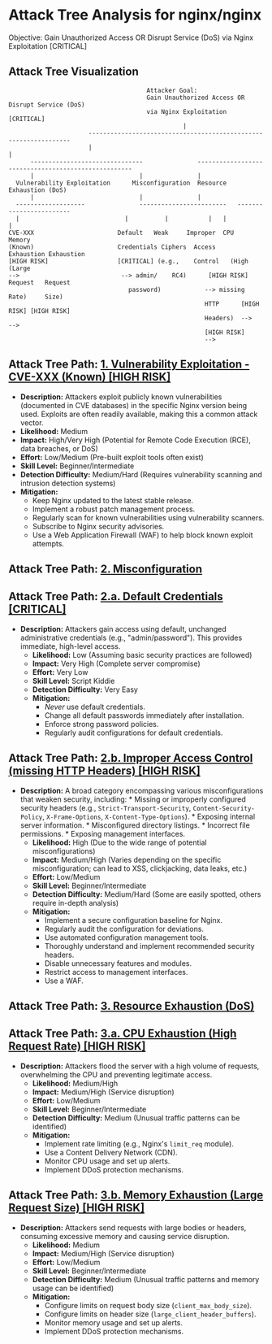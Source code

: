 # Attack Tree Analysis for nginx/nginx

Objective: Gain Unauthorized Access OR Disrupt Service (DoS) via Nginx Exploitation [CRITICAL]

## Attack Tree Visualization

```
                                      Attacker Goal:
                                      Gain Unauthorized Access OR Disrupt Service (DoS)
                                      via Nginx Exploitation [CRITICAL]
                                                |
                      -----------------------------------------------------------------
                      |                                                               |
      -------------------------------               ----------------------------------------------------
      |                             |               |
  Vulnerability Exploitation      Misconfiguration  Resource Exhaustion (DoS)
      |                             |               |
  -------------------               ------------------------   ------------------------
  |                             |          |           |   |          |
CVE-XXX                       Default   Weak     Improper  CPU       Memory
(Known)                       Credentials Ciphers  Access    Exhaustion Exhaustion
[HIGH RISK]                   [CRITICAL] (e.g.,    Control   (High     (Large
-->                            --> admin/    RC4)      [HIGH RISK] Request   Request
                                 password)            --> missing   Rate)     Size)
                                                      HTTP      [HIGH RISK] [HIGH RISK]
                                                      Headers)  -->       -->
                                                      [HIGH RISK]
                                                      -->
```

## Attack Tree Path: [1. Vulnerability Exploitation - CVE-XXX (Known) [HIGH RISK]](./attack_tree_paths/1__vulnerability_exploitation_-_cve-xxx__known___high_risk_.md)

*   **Description:** Attackers exploit publicly known vulnerabilities (documented in CVE databases) in the specific Nginx version being used. Exploits are often readily available, making this a common attack vector.
*   **Likelihood:** Medium
*   **Impact:** High/Very High (Potential for Remote Code Execution (RCE), data breaches, or DoS)
*   **Effort:** Low/Medium (Pre-built exploit tools often exist)
*   **Skill Level:** Beginner/Intermediate
*   **Detection Difficulty:** Medium/Hard (Requires vulnerability scanning and intrusion detection systems)
*   **Mitigation:**
    *   Keep Nginx updated to the latest stable release.
    *   Implement a robust patch management process.
    *   Regularly scan for known vulnerabilities using vulnerability scanners.
    *   Subscribe to Nginx security advisories.
    *   Use a Web Application Firewall (WAF) to help block known exploit attempts.

## Attack Tree Path: [2. Misconfiguration](./attack_tree_paths/2__misconfiguration.md)



## Attack Tree Path: [2.a. Default Credentials [CRITICAL]](./attack_tree_paths/2_a__default_credentials__critical_.md)

*   **Description:** Attackers gain access using default, unchanged administrative credentials (e.g., "admin/password"). This provides immediate, high-level access.
    *   **Likelihood:** Low (Assuming basic security practices are followed)
    *   **Impact:** Very High (Complete server compromise)
    *   **Effort:** Very Low
    *   **Skill Level:** Script Kiddie
    *   **Detection Difficulty:** Very Easy
    *   **Mitigation:**
        *   *Never* use default credentials.
        *   Change all default passwords immediately after installation.
        *   Enforce strong password policies.
        *   Regularly audit configurations for default credentials.

## Attack Tree Path: [2.b. Improper Access Control (missing HTTP Headers) [HIGH RISK]](./attack_tree_paths/2_b__improper_access_control__missing_http_headers___high_risk_.md)

*   **Description:** A broad category encompassing various misconfigurations that weaken security, including:
        *   Missing or improperly configured security headers (e.g., `Strict-Transport-Security`, `Content-Security-Policy`, `X-Frame-Options`, `X-Content-Type-Options`).
        *   Exposing internal server information.
        *   Misconfigured directory listings.
        *   Incorrect file permissions.
        *   Exposing management interfaces.
    *   **Likelihood:** High (Due to the wide range of potential misconfigurations)
    *   **Impact:** Medium/High (Varies depending on the specific misconfiguration; can lead to XSS, clickjacking, data leaks, etc.)
    *   **Effort:** Low/Medium
    *   **Skill Level:** Beginner/Intermediate
    *   **Detection Difficulty:** Medium/Hard (Some are easily spotted, others require in-depth analysis)
    *   **Mitigation:**
        *   Implement a secure configuration baseline for Nginx.
        *   Regularly audit the configuration for deviations.
        *   Use automated configuration management tools.
        *   Thoroughly understand and implement recommended security headers.
        *   Disable unnecessary features and modules.
        *   Restrict access to management interfaces.
        *   Use a WAF.

## Attack Tree Path: [3. Resource Exhaustion (DoS)](./attack_tree_paths/3__resource_exhaustion__dos_.md)



## Attack Tree Path: [3.a. CPU Exhaustion (High Request Rate) [HIGH RISK]](./attack_tree_paths/3_a__cpu_exhaustion__high_request_rate___high_risk_.md)

*   **Description:** Attackers flood the server with a high volume of requests, overwhelming the CPU and preventing legitimate access.
    *   **Likelihood:** Medium/High
    *   **Impact:** Medium/High (Service disruption)
    *   **Effort:** Low/Medium
    *   **Skill Level:** Beginner/Intermediate
    *   **Detection Difficulty:** Medium (Unusual traffic patterns can be identified)
    *   **Mitigation:**
        *   Implement rate limiting (e.g., Nginx's `limit_req` module).
        *   Use a Content Delivery Network (CDN).
        *   Monitor CPU usage and set up alerts.
        *   Implement DDoS protection mechanisms.

## Attack Tree Path: [3.b. Memory Exhaustion (Large Request Size) [HIGH RISK]](./attack_tree_paths/3_b__memory_exhaustion__large_request_size___high_risk_.md)

*   **Description:** Attackers send requests with large bodies or headers, consuming excessive memory and causing service disruption.
    *   **Likelihood:** Medium
    *   **Impact:** Medium/High (Service disruption)
    *   **Effort:** Low/Medium
    *   **Skill Level:** Beginner/Intermediate
    *   **Detection Difficulty:** Medium (Unusual traffic patterns and memory usage can be identified)
    *   **Mitigation:**
        *   Configure limits on request body size (`client_max_body_size`).
        *   Configure limits on header size (`large_client_header_buffers`).
        *   Monitor memory usage and set up alerts.
        *   Implement DDoS protection mechanisms.

